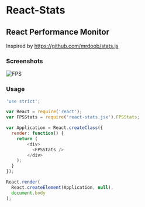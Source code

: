 # React-Stats

## React Performance Monitor

Inspired by https://github.com/mrdoob/stats.js

### Screenshots

![FPS](http://i.imgur.com/nqcXluS.png)

### Usage

```javascript
'use strict';

var React = require('react');
var FPSStats = require('react-stats.jsx').FPSStats;

var Application = React.createClass({
  render: function() {
    return (
        <div>
          <FPSStats />
        </div>
    );
  }
});

React.render(
  React.createElement(Application, null),
  document.body
);
```
